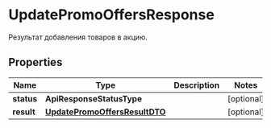 

# UpdatePromoOffersResponse

Результат добавления товаров в акцию.

## Properties

| Name | Type | Description | Notes |
|------------ | ------------- | ------------- | -------------|
|**status** | **ApiResponseStatusType** |  |  [optional] |
|**result** | [**UpdatePromoOffersResultDTO**](UpdatePromoOffersResultDTO.md) |  |  [optional] |



